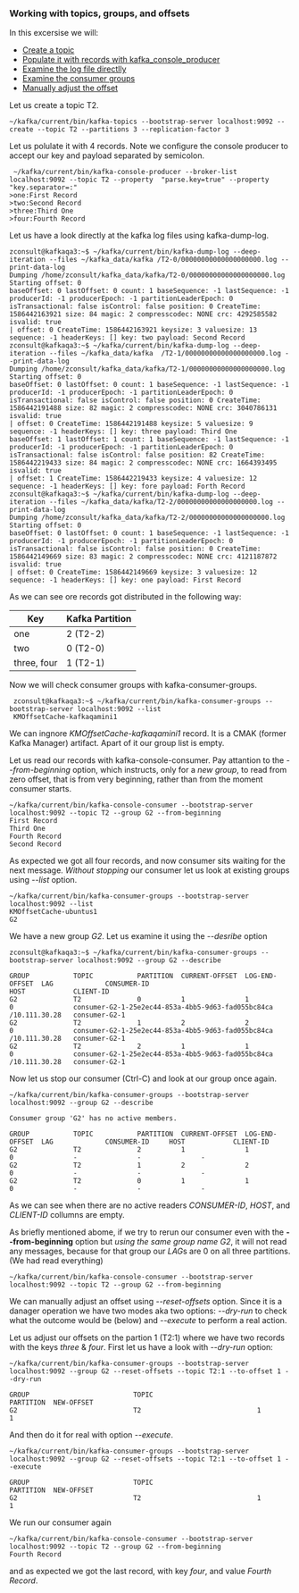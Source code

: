 ### Working with topics, groups, and offsets

In this excersise we will:
* [Create a topic](#oe1_flink_one)
* [Populate it with records with kafka_console_producer](#oe1_flink_two)
* [Examine the log file directlly](#oe1_flink_three)
* [Examine the consumer groups](#oe1_flink_fore)
* [Manually adjust the offset](#oe1_flink_five)

Let us create a topic T2. <a name="oe1_flink_one"/>  

    ~/kafka/current/bin/kafka-topics --bootstrap-server localhost:9092 --create --topic T2 --partitions 3 --replication-factor 3
    
Let us polulate it with 4 records. <a name="oe1_flink_two"/> Note we configure the console producer to accept our key and payload separated by semicolon.
 
     ~/kafka/current/bin/kafka-console-producer --broker-list localhost:9092 --topic T2 --property  "parse.key=true" --property "key.separator=:"
    >one:First Record
    >two:Second Record
    >three:Third One
    >four:Fourth Record 
 Let us have a look directly at the kafka log files using kafka-dump-log. <a name="oe1_flink_three"/>

    zconsult@kafkaqa3:~$ ~/kafka/current/bin/kafka-dump-log --deep-iteration --files ~/kafka_data/kafka /T2-0/00000000000000000000.log --print-data-log
    Dumping /home/zconsult/kafka_data/kafka/T2-0/00000000000000000000.log
    Starting offset: 0
    baseOffset: 0 lastOffset: 0 count: 1 baseSequence: -1 lastSequence: -1 producerId: -1 producerEpoch: -1 partitionLeaderEpoch: 0 isTransactional: false isControl: false position: 0 CreateTime: 1586442163921 size: 84 magic: 2 compresscodec: NONE crc: 4292585582 isvalid: true
    | offset: 0 CreateTime: 1586442163921 keysize: 3 valuesize: 13 sequence: -1 headerKeys: [] key: two payload: Second Record
    zconsult@kafkaqa3:~$ ~/kafka/current/bin/kafka-dump-log --deep-iteration --files ~/kafka_data/kafka  /T2-1/00000000000000000000.log --print-data-log
    Dumping /home/zconsult/kafka_data/kafka/T2-1/00000000000000000000.log
    Starting offset: 0
    baseOffset: 0 lastOffset: 0 count: 1 baseSequence: -1 lastSequence: -1 producerId: -1 producerEpoch: -1 partitionLeaderEpoch: 0 isTransactional: false isControl: false position: 0 CreateTime: 1586442191488 size: 82 magic: 2 compresscodec: NONE crc: 3040786131 isvalid: true
    | offset: 0 CreateTime: 1586442191488 keysize: 5 valuesize: 9 sequence: -1 headerKeys: [] key: three payload: Third One
    baseOffset: 1 lastOffset: 1 count: 1 baseSequence: -1 lastSequence: -1 producerId: -1 producerEpoch: -1 partitionLeaderEpoch: 0 isTransactional: false isControl: false position: 82 CreateTime: 1586442219433 size: 84 magic: 2 compresscodec: NONE crc: 1664393495 isvalid: true
    | offset: 1 CreateTime: 1586442219433 keysize: 4 valuesize: 12 sequence: -1 headerKeys: [] key: fore payload: Forth Record
    zconsult@kafkaqa3:~$ ~/kafka/current/bin/kafka-dump-log --deep-iteration --files ~/kafka_data/kafka/T2-2/00000000000000000000.log --print-data-log
    Dumping /home/zconsult/kafka_data/kafka/T2-2/00000000000000000000.log
    Starting offset: 0
    baseOffset: 0 lastOffset: 0 count: 1 baseSequence: -1 lastSequence: -1 producerId: -1 producerEpoch: -1 partitionLeaderEpoch: 0 isTransactional: false isControl: false position: 0 CreateTime: 1586442149669 size: 83 magic: 2 compresscodec: NONE crc: 4121187872 isvalid: true
    | offset: 0 CreateTime: 1586442149669 keysize: 3 valuesize: 12 sequence: -1 headerKeys: [] key: one payload: First Record
   

As we can see ore records got distributed in the following way:

Key | Kafka Partition
----|----------------
one  | 2 (T2-2)
two  | 0 (T2-0)
three, four | 1 (T2-1)

Now we will check consumer groups with kafka-consumer-groups. <a name="oe1_flink_fore"/>
         
     zconsult@kafkaqa3:~$ ~/kafka/current/bin/kafka-consumer-groups --bootstrap-server localhost:9092 --list
     KMOffsetCache-kafkaqamini1

We can ingnore *KMOffsetCache-kafkaqamini1* record. It is a CMAK (former Kafka Manager) artifact. Apart of it our group list is empty.

Let us read our records with kafka-console-consumer. Pay attantion to the *--from-beginning* option, which instructs, only for  a _new group_, to read from zero offset, that is from very beginning, rather than from the moment consumer starts.

    ~/kafka/current/bin/kafka-console-consumer --bootstrap-server localhost:9092 --topic T2 --group G2 --from-beginning
    First Record
    Third One
    Fourth Record
    Second Record

As expected we got all four records, and now consumer sits waiting for the next message. *Without stopping* our consumer let us look at existing groups using _--list_ option.
      
    ~/kafka/current/bin/kafka-consumer-groups --bootstrap-server localhost:9092 --list
    KMOffsetCache-ubuntus1
    G2
We have a new group *G2*. Let us examine it using the _--desribe_ option

    zconsult@kafkaqa3:~$ ~/kafka/current/bin/kafka-consumer-groups --bootstrap-server localhost:9092 --group G2 --describe

    GROUP           TOPIC           PARTITION  CURRENT-OFFSET  LOG-END-OFFSET  LAG             CONSUMER-ID                                        HOST            CLIENT-ID
    G2              T2              0          1               1               0               consumer-G2-1-25e2ec44-853a-4bb5-9d63-fad055bc84ca /10.111.30.28   consumer-G2-1
    G2              T2              1          2               2               0               consumer-G2-1-25e2ec44-853a-4bb5-9d63-fad055bc84ca /10.111.30.28   consumer-G2-1
    G2              T2              2          1               1               0               consumer-G2-1-25e2ec44-853a-4bb5-9d63-fad055bc84ca /10.111.30.28   consumer-G2-1

Now let us stop our consumer (Ctrl-C) and look at our group once again.

    ~/kafka/current/bin/kafka-consumer-groups --bootstrap-server localhost:9092 --group G2 --describe

    Consumer group 'G2' has no active members.

    GROUP           TOPIC           PARTITION  CURRENT-OFFSET  LOG-END-OFFSET  LAG             CONSUMER-ID     HOST            CLIENT-ID
    G2              T2              2          1               1               0               -               -               -
    G2              T2              1          2               2               0               -               -               -
    G2              T2              0          1               1               0               -               -               -

As we can see when there are no active readers *CONSUMER-ID*, *HOST*, and *CLIENT-ID* collumns are empty.

As briefly mentioned abome, if we try to rerun our consumer even with the **--from-beginning** option but *using the same group name G2*, it will not read any messages, because for that group our *LAG*s are 0 on all three partitions. (We had read everything)

    ~/kafka/current/bin/kafka-console-consumer --bootstrap-server localhost:9092 --topic T2 --group G2 --from-beginning

<a name="oe1_flink_five"/>

We can manually adjust an offset using *--reset-offsets* option. Since it is a danager operation we have two modes aka two options: *--dry-run* to check what the outcome would be (below) and *--execute* to perform a real action.

Let us adjust our offsets on the partion 1 (T2:1) where we have two records with the keys *three* & *four*. First let us have a look with _--dry-run_ option:

    ~/kafka/current/bin/kafka-consumer-groups --bootstrap-server localhost:9092 --group G2 --reset-offsets --topic T2:1 --to-offset 1 --dry-run

    GROUP                          TOPIC                          PARTITION  NEW-OFFSET     
    G2                             T2                             1          1              

And then do it for real with option _--execute_.

    ~/kafka/current/bin/kafka-consumer-groups --bootstrap-server localhost:9092 --group G2 --reset-offsets --topic T2:1 --to-offset 1 --execute

    GROUP                          TOPIC                          PARTITION  NEW-OFFSET     
    G2                             T2                             1          1              

We run our consumer again

    ~/kafka/current/bin/kafka-console-consumer --bootstrap-server localhost:9092 --topic T2 --group G2 --from-beginning
    Fourth Record

and as expected we got the last record, with key  *four*, and value *Fourth Record*.
